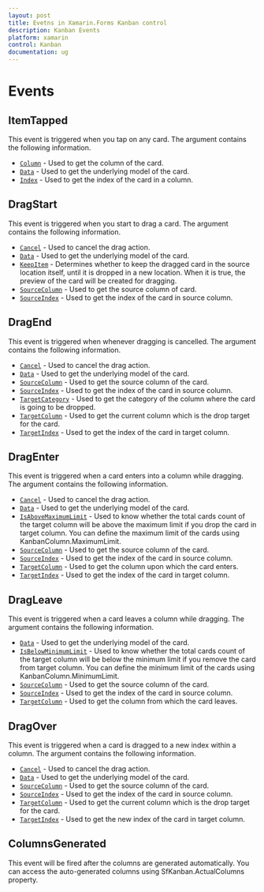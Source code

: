 ```yaml
---
layout: post
title: Evetns in Xamarin.Forms Kanban control
description: Kanban Events
platform: xamarin
control: Kanban
documentation: ug
---
```


# Events

## ItemTapped

This event is triggered when you tap on any card. The argument contains the following information.

* [`Column`](http://help.syncfusion.com/cr/cref_files/xamarin/sfkanban/Syncfusion.SfKanban.XForms~Syncfusion.SfKanban.XForms.KanbanTappedEventArgs~Column.html)          - Used to get the column of the card.
* [`Data`](http://help.syncfusion.com/cr/cref_files/xamarin/sfkanban/Syncfusion.SfKanban.XForms~Syncfusion.SfKanban.XForms.KanbanTappedEventArgs~Data.html) 			- Used to get the underlying model of the card.
* [`Index`](http://help.syncfusion.com/cr/cref_files/xamarin/sfkanban/Syncfusion.SfKanban.XForms~Syncfusion.SfKanban.XForms.KanbanTappedEventArgs~Index.html) 			- Used to get the index of the card in a column.

## DragStart

This event is triggered when you start to drag a card. The argument contains the following information.

* [`Cancel`](http://help.syncfusion.com/cr/cref_files/xamarin/sfkanban/Syncfusion.SfKanban.XForms~Syncfusion.SfKanban.XForms.KanbanDragStartEventArgs~Cancel.html)			- Used to cancel the drag action.
* [`Data`](http://help.syncfusion.com/cr/cref_files/xamarin/sfkanban/Syncfusion.SfKanban.XForms~Syncfusion.SfKanban.XForms.KanbanDragEventArgs~Data.html)			- Used to get the underlying model of the card.
* [`KeepItem`](http://help.syncfusion.com/cr/cref_files/xamarin/sfkanban/Syncfusion.SfKanban.XForms~Syncfusion.SfKanban.XForms.KanbanDragStartEventArgs~KeepItem.html)		- Determines whether to keep the dragged card in the source location itself, until it is dropped in a new location. When it is true, the preview of the card will be created for dragging.
* [`SourceColumn`](http://help.syncfusion.com/cr/cref_files/xamarin/sfkanban/Syncfusion.SfKanban.XForms~Syncfusion.SfKanban.XForms.KanbanDragEventArgs~SourceColumn.html) 	- Used to get the source column of card.
* [`SourceIndex`](http://help.syncfusion.com/cr/cref_files/xamarin/sfkanban/Syncfusion.SfKanban.XForms~Syncfusion.SfKanban.XForms.KanbanDragEventArgs~SourceIndex.html)		- Used to get the index of the card in source column.   

## DragEnd  

This event is triggered when whenever dragging is cancelled. The argument contains the following information.

* [`Cancel`](http://help.syncfusion.com/cr/cref_files/xamarin/sfkanban/Syncfusion.SfKanban.XForms~Syncfusion.SfKanban.XForms.KanbanDragEndEventArgs~Cancel.html)			- Used to cancel the drag action.
* [`Data`](http://help.syncfusion.com/cr/cref_files/xamarin/sfkanban/Syncfusion.SfKanban.XForms~Syncfusion.SfKanban.XForms.KanbanDragEventArgs~Data.html)			- Used to get the underlying model of the card.
* [`SourceColumn`](http://help.syncfusion.com/cr/cref_files/xamarin/sfkanban/Syncfusion.SfKanban.XForms~Syncfusion.SfKanban.XForms.KanbanDragEventArgs~SourceColumn.html) 	- Used to get the source column of the card.
* [`SourceIndex`](http://help.syncfusion.com/cr/cref_files/xamarin/sfkanban/Syncfusion.SfKanban.XForms~Syncfusion.SfKanban.XForms.KanbanDragEventArgs~SourceIndex.html)		- Used to get the index of the card in source column.
* [`TargetCategory`](http://help.syncfusion.com/cr/cref_files/xamarin/sfkanban/Syncfusion.SfKanban.XForms~Syncfusion.SfKanban.XForms.KanbanDragEndEventArgs~TargetCategory.html) 	- Used to get the category of the column where the card is going to be dropped.
* [`TargetColumn`](http://help.syncfusion.com/cr/cref_files/xamarin/sfkanban/Syncfusion.SfKanban.XForms~Syncfusion.SfKanban.XForms.KanbanDragEndEventArgs~TargetColumn.html)	- Used to get the current column which is the drop target for the card.
* [`TargetIndex`](http://help.syncfusion.com/cr/cref_files/xamarin/sfkanban/Syncfusion.SfKanban.XForms~Syncfusion.SfKanban.XForms.KanbanDragEndEventArgs~TargetIndex.html)		- Used to get the index of the card in target column.

## DragEnter 

This event is triggered when a card enters into a column while dragging. The argument contains the following information.

* [`Cancel`](http://help.syncfusion.com/cr/cref_files/xamarin/sfkanban/Syncfusion.SfKanban.XForms~Syncfusion.SfKanban.XForms.KanbanDragEnterEventArgs~Cancel.html)				- Used to cancel the drag action.
* [`Data`](http://help.syncfusion.com/cr/cref_files/xamarin/sfkanban/Syncfusion.SfKanban.XForms~Syncfusion.SfKanban.XForms.KanbanDragEventArgs~Data.html)				- Used to get the underlying model of the card.
* [`IsAboveMaximumLimit`](http://help.syncfusion.com/cr/cref_files/xamarin/sfkanban/Syncfusion.SfKanban.XForms~Syncfusion.SfKanban.XForms.KanbanDragEnterEventArgs~IsAboveMaximumLimit.html)	- Used to know whether the total cards count of the target column will be above the maximum limit if you drop the card in target column. You can define the maximum limit of the cards using KanbanColumn.MaximumLimit. 
* [`SourceColumn`](http://help.syncfusion.com/cr/cref_files/xamarin/sfkanban/Syncfusion.SfKanban.XForms~Syncfusion.SfKanban.XForms.KanbanDragEventArgs~SourceColumn.html) 		- Used to get the source column of the card.
* [`SourceIndex`](http://help.syncfusion.com/cr/cref_files/xamarin/sfkanban/Syncfusion.SfKanban.XForms~Syncfusion.SfKanban.XForms.KanbanDragEventArgs~SourceIndex.html)			- Used to get the index of the card in source column.
* [`TargetColumn`](http://help.syncfusion.com/cr/cref_files/xamarin/sfkanban/Syncfusion.SfKanban.XForms~Syncfusion.SfKanban.XForms.KanbanDragEnterEventArgs~TargetColumn.html)		- Used to get the column upon which the card enters.
* [`TargetIndex`](http://help.syncfusion.com/cr/cref_files/xamarin/sfkanban/Syncfusion.SfKanban.XForms~Syncfusion.SfKanban.XForms.KanbanDragEnterEventArgs~TargetIndex.html)			- Used to get the index of the card in target column.

## DragLeave 

This event is triggered when a card leaves a column while dragging. The argument contains the following information.

* [`Data`](http://help.syncfusion.com/cr/cref_files/xamarin/sfkanban/Syncfusion.SfKanban.XForms~Syncfusion.SfKanban.XForms.KanbanDragEventArgs~Data.html)                - Used to get the underlying model of the card.
* [`IsBelowMinimumLimit`](http://help.syncfusion.com/cr/cref_files/xamarin/sfkanban/Syncfusion.SfKanban.XForms~Syncfusion.SfKanban.XForms.KanbanDragLeaveEventArgs~IsBelowMinimumLimit.html) - Used to know whether the total cards count of the target column will be below the minimum limit if you remove the card from target column. You can define the minimum limit of the cards using KanbanColumn.MinimumLimit.
* [`SourceColumn`](http://help.syncfusion.com/cr/cref_files/xamarin/sfkanban/Syncfusion.SfKanban.XForms~Syncfusion.SfKanban.XForms.KanbanDragEventArgs~SourceColumn.html)        - Used to get the source column of the card.
* [`SourceIndex`](http://help.syncfusion.com/cr/cref_files/xamarin/sfkanban/Syncfusion.SfKanban.XForms~Syncfusion.SfKanban.XForms.KanbanDragEventArgs~SourceIndex.html)         - Used to get the index of the card in source column.
* [`TargetColumn`](http://help.syncfusion.com/cr/cref_files/xamarin/sfkanban/Syncfusion.SfKanban.XForms~Syncfusion.SfKanban.XForms.KanbanDragLeaveEventArgs~TargetColumn.html)		- Used to get the column from which the card leaves.

## DragOver

This event is triggered when a card is dragged to a new index within a column. The argument contains the following information.

* [`Cancel`](http://help.syncfusion.com/cr/cref_files/xamarin/sfkanban/Syncfusion.SfKanban.XForms~Syncfusion.SfKanban.XForms.KanbanDragOverEventArgs~Cancel.html)			- Used to cancel the drag action.
* [`Data`](http://help.syncfusion.com/cr/cref_files/xamarin/sfkanban/Syncfusion.SfKanban.XForms~Syncfusion.SfKanban.XForms.KanbanDragEventArgs~Data.html)			- Used to get the underlying model of the card.
* [`SourceColumn`](http://help.syncfusion.com/cr/cref_files/xamarin/sfkanban/Syncfusion.SfKanban.XForms~Syncfusion.SfKanban.XForms.KanbanDragEventArgs~SourceColumn.html) 	- Used to get the source column of the card.
* [`SourceIndex`](http://help.syncfusion.com/cr/cref_files/xamarin/sfkanban/Syncfusion.SfKanban.XForms~Syncfusion.SfKanban.XForms.KanbanDragEventArgs~SourceIndex.html)		- Used to get the index of the card in source column.
* [`TargetColumn`](http://help.syncfusion.com/cr/cref_files/xamarin/sfkanban/Syncfusion.SfKanban.XForms~Syncfusion.SfKanban.XForms.KanbanDragOverEventArgs~TargetColumn.html)	- Used to get the current column which is the drop target for the card.
* [`TargetIndex`](http://help.syncfusion.com/cr/cref_files/xamarin/sfkanban/Syncfusion.SfKanban.XForms~Syncfusion.SfKanban.XForms.KanbanDragOverEventArgs~TargetIndex.html)		- Used to get the new index of the card in target column.

## ColumnsGenerated 

This event will be fired after the columns are generated automatically. You can access the auto-generated columns using SfKanban.ActualColumns property.
